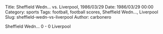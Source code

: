Title: Sheffield Wedn… vs. Liverpool, 1986/03/29
Date: 1986/03/29 00:00
Category: sports
Tags: football, football scores, Sheffield Wedn…, Liverpool
Slug: sheffield-wedn-vs-liverpool
Author: carbonero


Sheffield Wedn… 0 - 0 Liverpool
